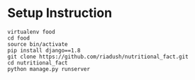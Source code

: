 # Setup Instruction

	virtualenv food
	cd food
	source bin/activate
	pip install django==1.8
	git clone https://github.com/riadush/nutritional_fact.git
	cd nutritional_fact
	python manage.py runserver
